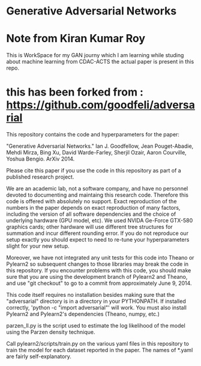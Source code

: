 Generative Adversarial Networks
===============================


Note from  Kiran Kumar Roy
===============================
This is WorkSpace for my GAN journy which I am learning while studing about machine learning from CDAC-ACTS
the actual paper is present in this repo.

this has been forked from : https://github.com/goodfeli/adversarial
================================

This repository contains the code and hyperparameters for the paper:

"Generative Adversarial Networks." Ian J. Goodfellow, Jean Pouget-Abadie,
Mehdi Mirza, Bing Xu, David Warde-Farley, Sherjil Ozair, Aaron Courville,
Yoshua Bengio. ArXiv 2014.

Please cite this paper if you use the code in this repository as part of
a published research project.

We are an academic lab, not a software company, and have no personnel
devoted to documenting and maintaing this research code.
Therefore this code is offered with absolutely no support.
Exact reproduction of the numbers in the paper depends on exact
reproduction of many factors,
including the version of all software dependencies and the choice of
underlying hardware (GPU model, etc). We used NVIDA Ge-Force GTX-580
graphics cards; other hardware will use different tree structures for
summation and incur different rounding error. If you do not reproduce our
setup exactly you should expect to need to re-tune your hyperparameters
slight for your new setup.

Moreover, we have not integrated any unit tests for this code into Theano
or Pylearn2 so subsequent changes to those libraries may break the code
in this repository. If you encounter problems with this code, you should
make sure that you are using the development branch of Pylearn2 and Theano,
and use "git checkout" to go to a commit from approximately June 9, 2014.

This code itself requires no installation besides making sure that the
"adversarial" directory is in a directory in your PYTHONPATH. If
installed correctly, 'python -c "import adversarial"' will work. You
must also install Pylearn2 and Pylearn2's dependencies (Theano, numpy,
etc.)

parzen_ll.py is the script used to estimate the log likelihood of the
model using the Parzen density technique.

Call pylearn2/scripts/train.py on the various yaml files in this repository
to train the model for each dataset reported in the paper. The names of
*.yaml are fairly self-explanatory.
